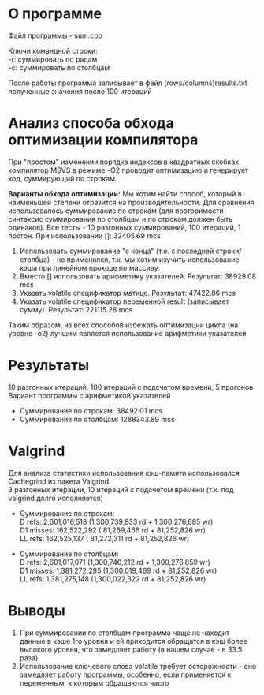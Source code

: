 
# О программе

Файл программы - sum.cpp

Ключи командной строки:  
-r: суммировать по рядам  
-c: суммировать по столбцам

После работы программа записывает в файл (rows/columns)results.txt полученные значения после 100 итераций

# Анализ способа обхода оптимизации компилятора

При "простом" изменении порядка индексов в квадратных скобках компилятор MSVS в режиме -O2 проводит оптимизацию и генерирует код, суммирующий по строкам.

**Варианты обхода оптимизации:**
Мы хотим найти способ, который в наименьшей степени отразится на производительности. Для сравнения использовалось суммирование по строкам (для повторимости синтаксис суммирования по столбцам и по строкам должен быть одинаков). Все тесты - 10 разгонных суммирований, 100 итераций, 1 прогон. При использовании []: 32405.69 mcs
1. Использовать суммирование "с конца" (т.е. с последней строки/столбца) - не применялся, т.к. мы хотим изучить использование кэша при линейном проходе по массиву.
2. Вместо [] использовать арифметику указателей. Результат: 38929.08 mcs
3. Указать volatile спецификатор матице. Результат: 47422.86 mcs
4. Указать volatile спецификатор переменной result (записывает сумму). Результат: 221115.28 mcs

Таким образом, из всех способов избежать оптимизации цикла (на уровне -o2) лучшим является использование арифметики указателей

# Результаты
10 разгонных итераций, 100 итераций с подсчетом времени, 5 прогонов
Вариант программы с арифметикой указателей

* Cуммирование по строкам: 38492.01 mcs
* Суммирование по столбцам: 1288343.89 mcs

# Valgrind
Для анализа статистики использования кэш-памяти использовался Cachegrind из пакета Valgrind.  
3 разгонных итерации, 10 итераций с подсчетом времени (т.к. под valgrind долго исполняется)

* Суммирование по строкам:  
D   refs:       2,601,016,518  (1,300,739,833 rd   + 1,300,276,685 wr)  
D1  misses:       162,522,292  (   81,269,466 rd   +    81,252,826 wr)   
LL refs:          162,525,137  (   81,272,311 rd   +    81,252,826 wr)  


* Суммирование по столбцам:  
D   refs:       2,601,017,071  (1,300,740,212 rd   + 1,300,276,859 wr)  
D1  misses:     1,381,272,295  (1,300,019,469 rd   +    81,252,826 wr)  
LL refs:        1,381,275,148  (1,300,022,322 rd   +    81,252,826 wr)

# Выводы

1. При суммировании по столбцам программа чаще не находит данные в кэше 1го уровня и ей приходится обращатся в кэш более высокого уровня, что замедляет работу (в нашем случае - в 33.5 раза)
2. Использование ключевого слова volatile требует осторожности - оно замедляет работу программы, особенно, если применяется к переменным, к которым обращаются часто

